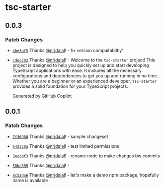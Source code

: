 # tsc-starter

## 0.0.3

### Patch Changes

- [`4be3af5`](https://github.com/nrjdalal/tsc-starter/commit/4be3af5fe82249d51c2789c8b6ded48ffde53891) Thanks [@nrjdalal](https://github.com/nrjdalal)! - fix version compaitabiltiy'

- [`cdec202`](https://github.com/nrjdalal/tsc-starter/commit/cdec202ea13fb1178844ca9e1aa9f292b6f7b15f) Thanks [@nrjdalal](https://github.com/nrjdalal)! - Welcome to the `tsc-starter` project! This project is designed to help you quickly set up and start developing TypeScript applications with ease. It includes all the necessary configurations and dependencies to get you up and running in no time. Whether you are a beginner or an experienced developer, `tsc-starter` provides a solid foundation for your TypeScript projects.

  Generated by GitHub Copilot

## 0.0.1

### Patch Changes

- [`7f36960`](https://github.com/nrjdalal/tsc-starter/commit/7f36960e77382d9f147ef0998fe1bf083573cd9a) Thanks [@nrjdalal](https://github.com/nrjdalal)! - sample changeset

- [`642320a`](https://github.com/nrjdalal/tsc-starter/commit/642320a1d015eaf8666aa54925ac7e04d0d31cbb) Thanks [@nrjdalal](https://github.com/nrjdalal)! - test limited permissions

- [`3eccbf3`](https://github.com/nrjdalal/tsc-starter/commit/3eccbf310eeec1ad064f585517b855a0d8b35073) Thanks [@nrjdalal](https://github.com/nrjdalal)! - rename node to make changes bw commits

- [`58bc505`](https://github.com/nrjdalal/tsc-starter/commit/58bc505451ce1a19d8258a8042835b523829979f) Thanks [@nrjdalal](https://github.com/nrjdalal)! -

- [`8c52da6`](https://github.com/nrjdalal/tsc-starter/commit/8c52da603310fccd83f64509af041d7d70646cb2) Thanks [@nrjdalal](https://github.com/nrjdalal)! - let's make a demo npm package, hopefully name is available

